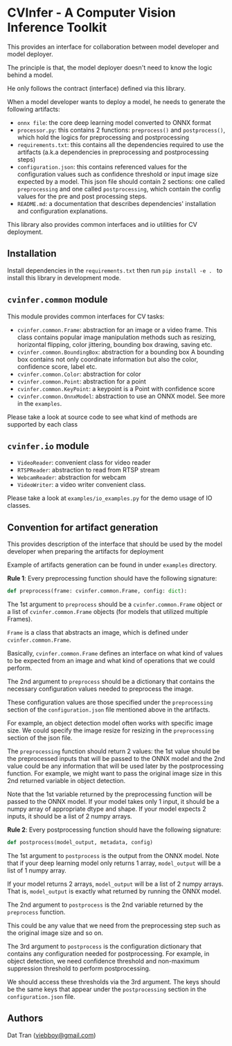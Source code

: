 # CVInfer - A Computer Vision Inference Toolkit 

This provides an interface for collaboration between model developer and model deployer.

The principle is that, the model deployer doesn't need to know the logic behind a model.

He only follows the contract (interface) defined via this library. 

When a model developer wants to deploy a model, he needs to generate the following artifacts:

- `onnx file`: the core deep learning model converted to ONNX format
- `processor.py`: this contains 2 functions: `preprocess()` and `postprocess()`, which hold the logics for preprocessing and postprocessing 
- `requirements.txt`:  this contains all the dependencies required to use the artifacts (a.k.a dependencies in preprocessing and postprocessing steps)
- `configuration.json`: this contains referenced values for the configuration values such as confidence threshold or input image size expected by a model.
This json file should contain 2 sections: one called `preprocessing` and one called `postprocessing`, which contain the config values for the pre and post processing steps. 
- `README.md`: a documentation that describes dependencies' installation and configuration explanations. 


This library also provides common interfaces and io utilities for CV deployment.

## Installation

Install dependencies in the `requirements.txt` then run `pip install -e . ` to install this library in development mode.


## `cvinfer.common` module

This module provides common interfaces for CV tasks:

- `cvinfer.common.Frame`: abstraction for an image or a video frame.
  This class contains popular image manipulation methods such as resizing, horizontal flipping, color jittering, bounding box drawing, saving etc.
- `cvinfer.common.BoundingBox`: abstraction for a bounding box
  A bounding box contains not only coordinate information but also the color, confidence score, label etc. 
- `cvinfer.common.Color`: abstraction for color
- `cvinfer.common.Point`: abstraction for a point
- `cvinfer.common.KeyPoint`: a keypoint is a Point with confidence score
- `cvinfer.common.OnnxModel`: abstraction to use an ONNX model. See more in the `examples`. 

Please take a look at source code to see what kind of methods are supported by each class

## `cvinfer.io` module

- `VideoReader`: convenient class for video reader
- `RTSPReader`: abstraction to read from RTSP stream
- `WebcamReader`: abstraction for webcam
- `VideoWriter`: a video writer convenient class.

Please take a look at `examples/io_examples.py` for the demo usage of IO classes. 


## Convention for artifact generation 
This provides description of the interface that should be used by the model developer when preparing the artifacts for deployment

Example of artifacts generation can be found in under `examples` directory.

**Rule 1**: Every preprocessing function should have the following signature:

```python
def preprocess(frame: cvinfer.common.Frame, config: dict):
```

The 1st argument to `preprocess` should be a `cvinfer.common.Frame` object or a list of `cvinfer.common.Frame` objects (for models that utilized multiple Frames). 

`Frame` is a class that abstracts an image, which is defined under `cvinfer.common.Frame`.  

Basically, `cvinfer.common.Frame` defines an interface on what kind of values to be expected from an image and what kind of operations that we could perform. 

The 2nd argument to `preprocess` should be a dictionary that contains the necessary configuration values needed to preprocess the image. 

These configuration values are those specified under the `preprocessing` section of the `configuration.json` file mentioned above in the artifacts. 

For example, an object detection model often works with specific image size. We could specify the image resize for resizing in the `preprocessing` section of the json file. 

The `preprocessing` function should return 2 values: the 1st value should be the preprocessed inputs that will be passed to the ONNX model and the 2nd value could be any information that will be used later by the postprocessing function. For example, we might want to pass the original image size in this 2nd returned variable in object detection. 

Note that the 1st variable returned by the preprocessing function will be passed to the ONNX model. If your model takes only 1 input, it should be a numpy array of appropriate dtype and shape. If your model expects 2 inputs, it should be a list of 2 numpy arrays. 

**Rule 2**: Every postprocessing function should have the following signature:

```python
def postprocess(model_output, metadata, config)
```

The 1st argument to `postprocess` is the output from the ONNX model. Note that if your deep learning model only returns 1 array, `model_output` will be a list of 1 numpy array. 

If your model returns 2 arrays, `model_output` will be a list of 2 numpy arrays. That is, `model_output` is exactly what returned by running the ONNX model. 

The 2nd argument to `postprocess` is the 2nd variable returned by the `preprocess` function. 

This could be any value that we need from the preprocessing step such as the original image size and so on. 

The 3rd argument to `postprocess` is the configuration dictionary that contains any configuration needed for postprocessing. For example, in object detection, we need confidence threshold and non-maximum suppression threshold to perform postprocessing. 

We should access these thresholds via the 3rd argument. The keys should be the same keys that appear under the `postprocessing` section in the `configuration.json` file.


## Authors
Dat Tran (viebboy@gmail.com)
